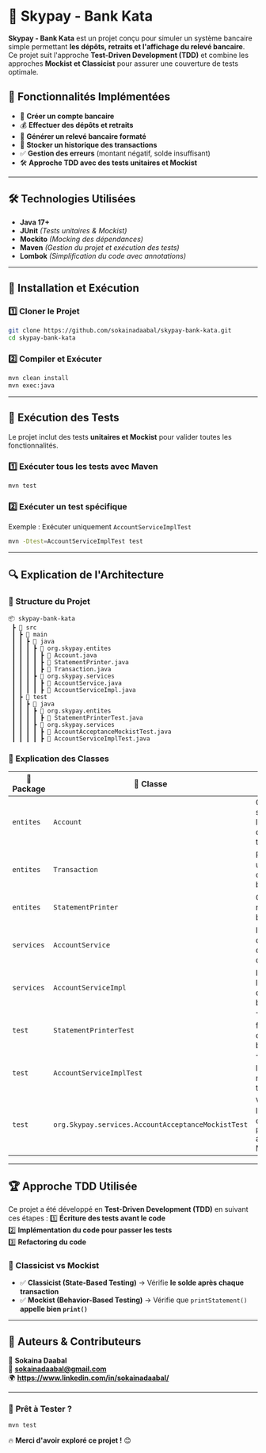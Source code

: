 # 🏦 Skypay - Bank Kata

**Skypay - Bank Kata** est un projet conçu pour simuler un système bancaire simple permettant **les dépôts, retraits et l'affichage du relevé bancaire**.  
Ce projet suit l'approche **Test-Driven Development (TDD)** et combine les approches **Mockist et Classicist** pour assurer une couverture de tests optimale.

## 📌 Fonctionnalités Implémentées
- 🏦 **Créer un compte bancaire**
- 💰 **Effectuer des dépôts et retraits**
- 📄 **Générer un relevé bancaire formaté**
- 🔄 **Stocker un historique des transactions**
- ✅ **Gestion des erreurs** (montant négatif, solde insuffisant)
- 🛠 **Approche TDD avec des tests unitaires et Mockist**

---

## 🛠 Technologies Utilisées
- **Java 17+**
- **JUnit** *(Tests unitaires & Mockist)*
- **Mockito** *(Mocking des dépendances)*
- **Maven** *(Gestion du projet et exécution des tests)*
- **Lombok** *(Simplification du code avec annotations)*

---

## 🚀 Installation et Exécution

### **1️⃣ Cloner le Projet**
```sh
git clone https://github.com/sokainadaabal/skypay-bank-kata.git
cd skypay-bank-kata
```

### **2️⃣ Compiler et Exécuter**
```sh
mvn clean install
mvn exec:java
```

---

## 🧪 Exécution des Tests
Le projet inclut des tests **unitaires et Mockist** pour valider toutes les fonctionnalités.

### **1️⃣ Exécuter tous les tests avec Maven**
```sh
mvn test
```

### **2️⃣ Exécuter un test spécifique**
Exemple : Exécuter uniquement `AccountServiceImplTest`
```sh
mvn -Dtest=AccountServiceImplTest test
```

---

## 🔍 Explication de l'Architecture

### **📂 Structure du Projet**
```
📦 skypay-bank-kata
 ┣ 📂 src
 ┃ ┣ 📂 main
 ┃ ┃ ┣ 📂 java
 ┃ ┃ ┃ ┣ 📂 org.skypay.entites
 ┃ ┃ ┃ ┃ ┣ 📜 Account.java
 ┃ ┃ ┃ ┃ ┣ 📜 StatementPrinter.java
 ┃ ┃ ┃ ┃ ┣ 📜 Transaction.java
 ┃ ┃ ┃ ┣ 📂 org.skypay.services
 ┃ ┃ ┃ ┃ ┣ 📜 AccountService.java
 ┃ ┃ ┃ ┃ ┣ 📜 AccountServiceImpl.java
 ┃ ┣ 📂 test
 ┃ ┃ ┣ 📂 java
 ┃ ┃ ┃ ┣ 📂 org.skypay.entites
 ┃ ┃ ┃ ┃ ┣ 📜 StatementPrinterTest.java
 ┃ ┃ ┃ ┣ 📂 org.skypay.services
 ┃ ┃ ┃ ┃ ┣ 📜 AccountAcceptanceMockistTest.java
 ┃ ┃ ┃ ┃ ┣ 📜 AccountServiceImplTest.java
```

### **📌 Explication des Classes**
| 📂 **Package** | 📜 **Classe** | 🎯 **Rôle** |
|--------------|-------------|------------|
| `entites` | `Account` | Gère le solde et l’historique des transactions |
| `entites` | `Transaction` | Représente une opération bancaire |
| `entites` | `StatementPrinter` | Génère le relevé bancaire |
| `services` | `AccountService` | Interface des opérations du compte |
| `services` | `AccountServiceImpl` | Implémente la gestion du compte bancaire |
| `test` | `StatementPrinterTest` | Teste le formatage du relevé bancaire |
| `test` | `AccountServiceImplTest` | Teste la logique métier des transactions |
| `test` | `org.Skypay.services.AccountAcceptanceMockistTest` | Vérifie l’appel correct à `print()` avec Mockito |

---

## 🏆 Approche TDD Utilisée
Ce projet a été développé en **Test-Driven Development (TDD)** en suivant ces étapes :
1️⃣ **Écriture des tests avant le code**  
2️⃣ **Implémentation du code pour passer les tests**  
3️⃣ **Refactoring du code**

### **🎯 Classicist vs Mockist**
- ✅ **Classicist (State-Based Testing)** → Vérifie **le solde après chaque transaction**
- ✅ **Mockist (Behavior-Based Testing)** → Vérifie que `printStatement()` **appelle bien `print()`**

---

## 🎯 Auteurs & Contributeurs
👤 **Sokaina Daabal**  
📧 **sokainadaabal@gmail.com**  
🌍 **https://www.linkedin.com/in/sokainadaabal/**

---

### 🚀 **Prêt à Tester ?**
```sh
mvn test
```
🔥 **Merci d'avoir exploré ce projet !** 😊
